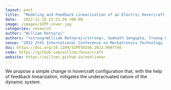 ```yaml
---
layout: post
title:  "Modeling and Feedback Linearization of an Electric Hovercraft for Path Tracking"
date:   2022-11-18 22:21:59 +00:00
image: /images/ICMT-cover.jpg
categories: research
author: "William Retnaraj"
authors: "<strong>William Retnaraj</strong>, Somnath Sengupta, Truong Quang Dinh"
venue: "2022 25th International Conference on Mechatronics Technology (ICMT)"
doi: https://doi.org/10.1109/ICMT56556.2022.9997746
code: https://github.com/willcmc/hovercraft
website: https://willcmc.github.io/nonlinear
---
```

We propose a simple change in hovercraft configuration that, with the help of feedback linearization, mitigates the underactuated nature of the dynamic system.
